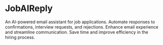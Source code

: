 # JobAIReply
An AI-powered email assistant for job applications. Automate responses to confirmations, interview requests, and rejections. Enhance email experience and streamline communication. Save time and improve efficiency in the hiring process.
